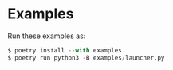 # Examples

Run these examples as:

```py
$ poetry install --with examples
$ poetry run python3 -B examples/launcher.py
```
